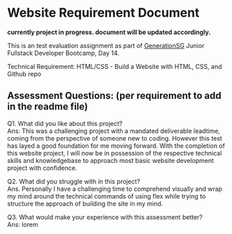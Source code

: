 # Website Requirement Document

**currently project in progress. document will be updated accordingly.**

This is an test evaluation assignment as part of [GenerationSG](https://singapore.generation.org/launch-your-career-in-tech/) Junior Fullstack Developer Bootcamp, Day 14.


Technical Requirement:
HTML/CSS - Build a Website with HTML, CSS, and Github repo
  <p></p>
  <p></p>
<h2>Assessment Questions: (per requirement to add in the readme file)</h2> 
  <p></p>
  <p></p>
Q1. What did you like about this project?
  <br>
Ans: This was a challenging project with a mandated deliverable leadtime, coming from the perspective of someone new to coding. However this test has layed a good foundation for me moving forward. With the completion of this website project, I will now be in possession of the respective technical skills and knowledgebase to approach most basic website development project with confidence.
  <p></p>
  <p></p>
Q2. What did you struggle with in this project?
  <br>
Ans. Personally I have a challenging time to comprehend visually and wrap my mind around the technical commands of using flex while trying to structure the approach of building the site in my mind.
  <p></p>
  <p></p>
Q3. What would make your experience with this assessment better?
  <br>
Ans: lorem


